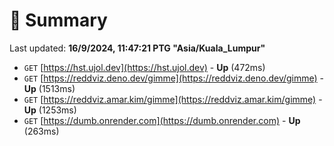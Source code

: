 # 📖 Summary
Last updated: **16/9/2024, 11:47:21 PTG "Asia/Kuala_Lumpur"**

- `GET` [https://hst.ujol.dev](https://hst.ujol.dev) - **Up** (472ms)
- `GET` [https://reddviz.deno.dev/gimme](https://reddviz.deno.dev/gimme) - **Up** (1513ms)
- `GET` [https://reddviz.amar.kim/gimme](https://reddviz.amar.kim/gimme) - **Up** (1253ms)
- `GET` [https://dumb.onrender.com](https://dumb.onrender.com) - **Up** (263ms)
